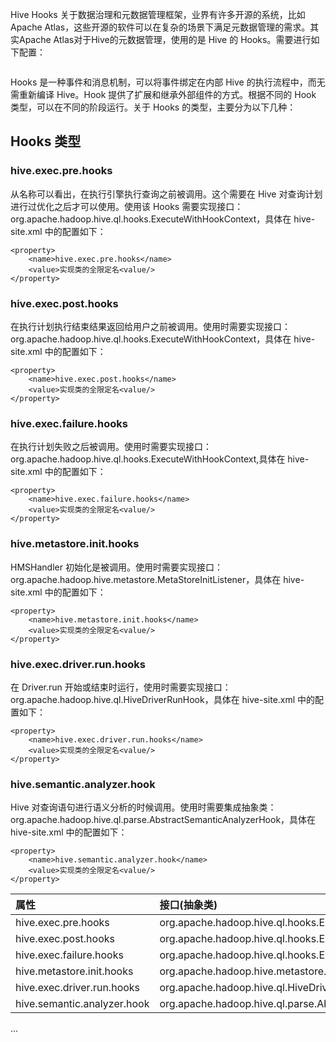 
Hive Hooks
关于数据治理和元数据管理框架，业界有许多开源的系统，比如Apache Atlas，这些开源的软件可以在复杂的场景下满足元数据管理的需求。其实Apache Atlas对于Hive的元数据管理，使用的是 Hive 的 Hooks。需要进行如下配置：

```xml

```

Hooks 是一种事件和消息机制，可以将事件绑定在内部 Hive 的执行流程中，而无需重新编译 Hive。Hook 提供了扩展和继承外部组件的方式。根据不同的 Hook 类型，可以在不同的阶段运行。关于 Hooks 的类型，主要分为以下几种：

## Hooks 类型

### hive.exec.pre.hooks

从名称可以看出，在执行引擎执行查询之前被调用。这个需要在 Hive 对查询计划进行过优化之后才可以使用。使用该 Hooks 需要实现接口：org.apache.hadoop.hive.ql.hooks.ExecuteWithHookContext，具体在 hive-site.xml 中的配置如下：
```
<property>
    <name>hive.exec.pre.hooks</name>
    <value>实现类的全限定名<value/>
</property>
```

### hive.exec.post.hooks

在执行计划执行结束结果返回给用户之前被调用。使用时需要实现接口：org.apache.hadoop.hive.ql.hooks.ExecuteWithHookContext，具体在 hive-site.xml 中的配置如下：
```
<property>
    <name>hive.exec.post.hooks</name>
    <value>实现类的全限定名<value/>
</property>
```

### hive.exec.failure.hooks

在执行计划失败之后被调用。使用时需要实现接口：org.apache.hadoop.hive.ql.hooks.ExecuteWithHookContext,具体在 hive-site.xml 中的配置如下：
```
<property>
    <name>hive.exec.failure.hooks</name>
    <value>实现类的全限定名<value/>
</property>
```

### hive.metastore.init.hooks

HMSHandler 初始化是被调用。使用时需要实现接口：org.apache.hadoop.hive.metastore.MetaStoreInitListener，具体在 hive-site.xml 中的配置如下：
```
<property>
    <name>hive.metastore.init.hooks</name>
    <value>实现类的全限定名<value/>
</property>
```

### hive.exec.driver.run.hooks

在 Driver.run 开始或结束时运行，使用时需要实现接口：org.apache.hadoop.hive.ql.HiveDriverRunHook，具体在 hive-site.xml 中的配置如下：
```
<property>
    <name>hive.exec.driver.run.hooks</name>
    <value>实现类的全限定名<value/>
</property>
```

### hive.semantic.analyzer.hook

Hive 对查询语句进行语义分析的时候调用。使用时需要集成抽象类：org.apache.hadoop.hive.ql.parse.AbstractSemanticAnalyzerHook，具体在 hive-site.xml 中的配置如下：
```
<property>
    <name>hive.semantic.analyzer.hook</name>
    <value>实现类的全限定名<value/>
</property>
```

| 属性 | 接口(抽象类) |
| :------------- | :------------- |
| hive.exec.pre.hooks | org.apache.hadoop.hive.ql.hooks.ExecuteWithHookContext |
| hive.exec.post.hooks | org.apache.hadoop.hive.ql.hooks.ExecuteWithHookContext |
| hive.exec.failure.hooks | org.apache.hadoop.hive.ql.hooks.ExecuteWithHookContext |
| hive.metastore.init.hooks | org.apache.hadoop.hive.metastore.MetaStoreInitListener |
| hive.exec.driver.run.hooks | org.apache.hadoop.hive.ql.HiveDriverRunHook |
| hive.semantic.analyzer.hook | org.apache.hadoop.hive.ql.parse.AbstractSemanticAnalyzerHook |


...
